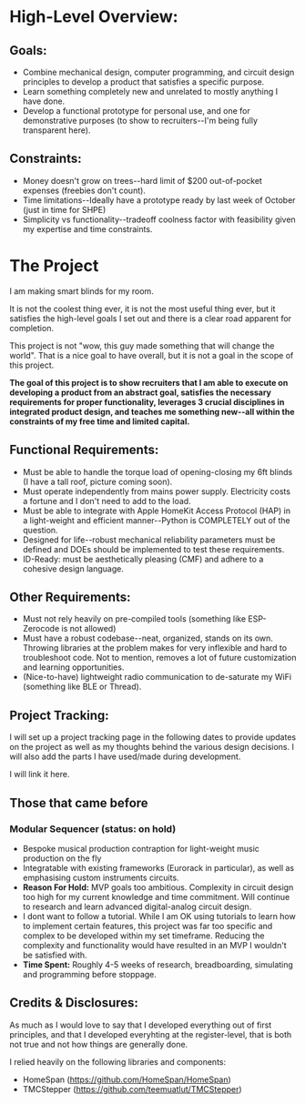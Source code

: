 # High-Level Overview:

## Goals:

- Combine mechanical design, computer programming, and circuit design principles to develop a product that satisfies a specific purpose.
- Learn something completely new and unrelated to mostly anything I have done.
- Develop a functional prototype for personal use, and one for demonstrative purposes (to show to recruiters--I'm being fully transparent here).

## Constraints:

- Money doesn't grow on trees--hard limit of $200 out-of-pocket expenses (freebies don't count).
- Time limitations--Ideally have a prototype ready by last week of October (just in time for SHPE)
- Simplicity vs functionality--tradeoff coolness factor with feasibility given my expertise and time constraints.

# The Project

I am making smart blinds for my room.

It is not the coolest thing ever, it is not the most useful thing ever, but it satisfies the high-level goals I set out and there is a clear road apparent for completion.

This project is not "wow, this guy made something that will change the world". That is a nice goal to have overall, but it is not a goal in the scope of this project.

**The goal of this project is to show recruiters that I am able to execute on developing a product from an abstract goal, satisfies the necessary requirements for proper functionality, leverages 3 crucial disciplines in integrated product design, and teaches me something new--all within the constraints of my free time and limited capital.**

## Functional Requirements:

- Must be able to handle the torque load of opening-closing my 6ft blinds (I have a tall roof, picture coming soon).
- Must operate independently from mains power supply. Electricity costs a fortune and I don't need to add to the load.
- Must be able to integrate with Apple HomeKit Access Protocol (HAP) in a light-weight and efficient manner--Python is COMPLETELY out of the question.
- Designed for life--robust mechanical reliability parameters must be defined and DOEs should be implemented to test these requirements.
- ID-Ready: must be aesthetically pleasing (CMF) and adhere to a cohesive design language.

## Other Requirements:

- Must not rely heavily on pre-compiled tools (something like ESP-Zerocode is not allowed)
- Must have a robust codebase--neat, organized, stands on its own. Throwing libraries at the problem makes for very inflexible and hard to troubleshoot code. Not to mention, removes a lot of future customization and learning opportunities.
- (Nice-to-have) lightweight radio communication to de-saturate my WiFi (something like BLE or Thread).

## Project Tracking:

I will set up a project tracking page in the following dates to provide updates on the project as well as my thoughts behind the various design decisions. I will also add the parts I have used/made during development.

I will link it here.

## Those that came before

### Modular Sequencer (status: on hold)

- Bespoke musical production contraption for light-weight music production on the fly
- Integratable with existing frameworks (Eurorack in particular), as well as emphasising custom instruments circuits.
- **Reason For Hold:** MVP goals too ambitious. Complexity in circuit design too high for my current knowledge and time commitment. Will continue to research and learn advanced digital-analog circuit design.
- I dont want to follow a tutorial. While I am OK using tutorials to learn how to implement certain features, this project was far too specific and complex to be developed within my set timeframe. Reducing the complexity and functionality would have resulted in an MVP I wouldn't be satisfied with.
- **Time Spent:** Roughly 4-5 weeks of research, breadboarding, simulating and programming before stoppage.

## Credits & Disclosures:

As much as I would love to say that I developed everything out of first principles, and that I developed everyhting at the register-level, that is both not true and not how things are generally done.

I relied heavily on the following libraries and components:

- HomeSpan (https://github.com/HomeSpan/HomeSpan)
- TMCStepper (https://github.com/teemuatlut/TMCStepper)
